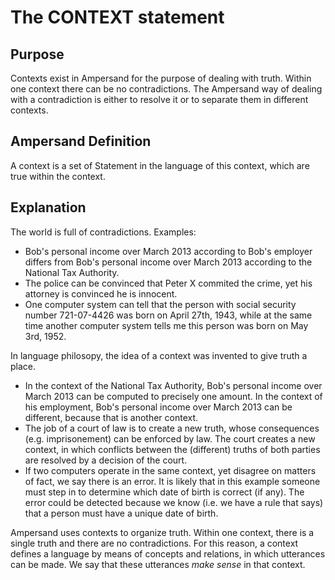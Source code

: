 # The CONTEXT statement
## Purpose
Contexts exist in Ampersand for the purpose of dealing with truth. Within one context there can be no contradictions. The Ampersand way of dealing with a contradiction is either to resolve it or to separate them in different contexts.

## Ampersand Definition
A context is a set of Statement in the language of this context, which are true within the context.

## Explanation
The world is full of contradictions. Examples:
* Bob's personal income over March 2013 according to Bob's employer differs from Bob's personal income over March 2013 according to the National Tax Authority.
* The police can be convinced that Peter X commited the crime, yet his attorney is convinced he is innocent.
* One computer system can tell that the person with social security number 721-07-4426 was born on April 27th, 1943, while at the same time another computer system tells me this person was born on May 3rd, 1952.

In language philosopy, the idea of a context was invented to give truth a place.
* In the context of the National Tax Authority, Bob's personal income over March 2013 can be computed to precisely one amount. In the context of his employment, Bob's  personal income over March 2013 can be different, because that is another context.
* The job of a court of law is to create a new truth, whose consequences (e.g. imprisonement) can be enforced by law. The court creates a new context, in which conflicts between the (different) truths of both parties are resolved by a decision of the court.
* If two computers operate in the same context, yet disagree on matters of fact, we say there is an error. It is likely that in this example someone must step in to determine which date of birth is correct (if any). The error could be detected because we know (i.e. we have a rule that says) that a person must have a unique date of birth.


Ampersand uses contexts to organize truth.
Within one context, there is a single truth and there are no contradictions.
For this reason, a context defines a language by means of concepts and relations, in which utterances can be made.
We say that these utterances *make sense* in that context.

